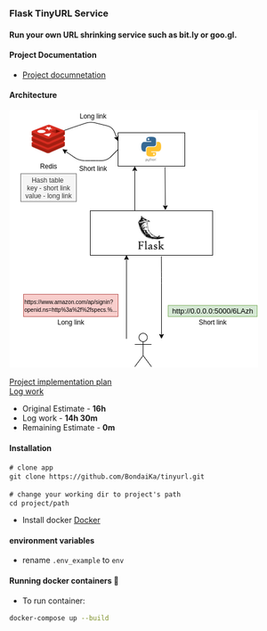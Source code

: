 ### Flask TinyURL Service
#### Run your own URL shrinking service such as bit.ly or goo.gl.

#### Project Documentation
* [Project documnetation](./documentation/documentation.md)   

#### Architecture
![High Level App View](./documentation/high-level-app-view.png)   


[Project implementation plan](./documentation/develop-plan.md)   
[Log work](./documentation/log-hours.md)   

* Original Estimate - **16h**
* Log work - **14h 30m**
* Remaining Estimate - **0m**

#### Installation 

```
# clone app
git clone https://github.com/BondaiKa/tinyurl.git

# change your working dir to project's path
cd project/path
```

* Install docker [Docker](https://docs.docker.com/)   

#### environment variables 

* rename `.env_example` to `env`

#### Running docker containers :whale:

* To run container:

```bash
docker-compose up --build
```